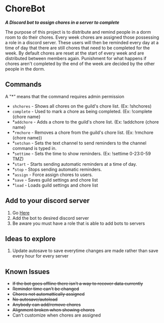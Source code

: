 
# ChoreBot
**_A Discord bot to assign chores in a server to complete_**


The purpose of this project is to distribute and remind people in a dorm room to do their chores. Every week chores are assigned those possessing a role in a discord server. These users will then be reminded every day at a time of day that there are still chores that need to be completed for the week. By default chores are reset at the start of every week and are distributed between members again. Punishment for what happens if chores aren't completed by the end of the week are decided by the other people in the dorm. 

## Commands
A "*" means that the command requires admin permission
* `shchores` - Shows all chores on the guild's chore list. (Ex: !shchores)
* `complete` - Used to mark a chore as being completed. (Ex: !complete {chore name}
* *`addchore` - Adds a chore to the guild's chore list. (Ex: !addchore {chore name}
* *`rmchore` - Removes a chore from the guild's chore list. (Ex: !rmchore {chore name})
* *`setchan` - Sets the text channel to send reminders to the channel command is typed in.
* *`settime` - Sets the time to show reminders. (Ex: !settime 0-23:0-59 TMZ)
* *`start` - Starts sending automatic reminders at a time of day.
* *`stop` - Stops sending automatic reminders.
* *`assign` - Force assign chores to users.
* *`save` - Saves guild settings and chore list
* *`load` - Loads guild settings and chore list

## Add to your discord server
1. Go [Here](https://discord.com/api/oauth2/authorize?client_id=1179619497733259344&permissions=2416127072&scope=bot)
2. Add the bot to desired discord server
3. Be aware you must have a role that is able to add bots to servers

## Ideas to explore
1. Update autosave to save everytime changes are made rather than save every hour for every server

## Known Issues
* ~~If the bot goes offline there isn't a way to recover data currently~~
* ~~Reminder time can't be changed~~
* ~~Chores not automattically assigned~~
* ~~No autosave/autoload~~
* ~~Anybody can add/remove chores~~
* ~~Alignment broken when showing chores~~
* Can't customize when chores are assigned
